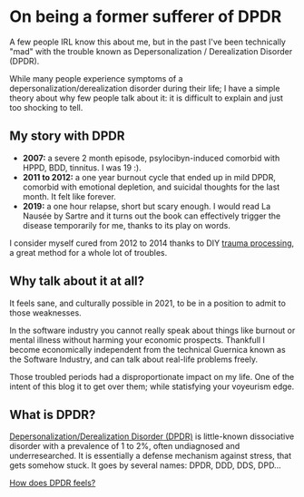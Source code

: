 # On being a former sufferer of DPDR 

A few people IRL know this about me, but in the past I've been technically "mad" with the trouble known as Depersonalization / Derealization Disorder (DPDR). 

While many people experience symptoms of a depersonalization/derealization disorder during their life; I have a simple theory about why few people talk about it: it is difficult to explain and just too shocking to tell.


## My story with DPDR

- **2007:** a severe 2 month episode, psylocibyn-induced comorbid with HPPD, BDD, tinnitus.
  I was 19 :).
- **2011 to 2012:** a one year burnout cycle that ended up in mild DPDR, comorbid with emotional depletion, and suicidal thoughts for the last month. It felt like forever.
- **2019:** a one hour relapse, short but scary enough. 
  I would read La Nausée by Sartre and it turns out the book can effectively trigger the disease temporarily for me, thanks to its play on words.

I consider myself cured from 2012 to 2014 thanks to DIY [trauma processing](Processing-Traumas), a great method for a whole lot of troubles.


## Why talk about it at all?

It feels sane, and culturally possible in 2021, to be in a position to admit to those weaknesses.

In the software industry you cannot really speak about things like burnout or mental illness without harming your economic prospects.
Thankfull I become economically independent from the technical Guernica known as the Software Industry, and can talk about real-life problems freely.

Those troubled periods had a disproportionate impact on my life. One of the intent of this blog it to get over them; while statisfying your voyeurism edge.


## What is DPDR?

[Depersonalization/Derealization Disorder (DPDR)](https://en.wikipedia.org/wiki/Depersonalization-derealization_disorder) is little-known dissociative disorder with a prevalence of 1 to 2%, often undiagnosed and underresearched. It is essentially a defense mechanism against stress, that gets somehow stuck. It goes by several names: DPDR, DDD, DDS, DPD...

[How does DPDR feels?](#What-DPDR-feels-like)